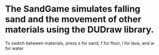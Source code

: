 # The SandGame simulates falling sand and the movement of other materials using the DUDraw library. 
To switch between materials, press s for sand, f for floor, l for lava, and w for water. 
